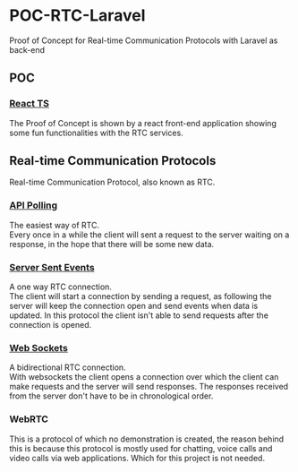 # POC-RTC-Laravel
 Proof of Concept for Real-time Communication Protocols with Laravel as back-end

## POC
### <a href="./RTC-React/">React TS</a>
The Proof of Concept is shown by a react front-end application showing some fun functionalities with the RTC services. 

## Real-time Communication Protocols
Real-time Communication Protocol, also known as RTC.
### <a href="./RTC-laravel/">API Polling</a>
The easiest way of RTC. 
<br>
Every once in a while the client will sent a request to the server waiting on a response, in the hope that there will be some new data. 

### <a href="./RTC-laravel/">Server Sent Events</a>
A one way RTC connection. 
<br>
The client will start a connection by sending a request, as following the server will keep the connection open and send events when data is updated. In this protocol the client isn't able to send requests after the connection is opened.

### <a href="./RTC-laravel/">Web Sockets</a>
A bidirectional RTC connection.
<br>
With websockets the client opens a connection over which the client can make requests and the server will send responses. The responses received from the server don't have to be in chronological order. 

### WebRTC
This is a protocol of which no demonstration is created, the reason behind this is because this protocol is mostly used for chatting, voice calls and video calls via web applications. Which for this project is not needed.

